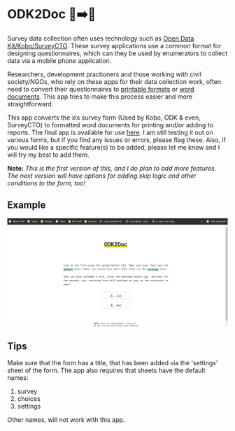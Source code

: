 # ODK2Doc 📱➡️📝 
Survey data collection often uses technology such as [Open Data Kit/Kobo/SurveyCTO](https://getodk.org/vs-kobo/). These survey applications use a common format for designing questionnaires, which can they be used by enumerators to collect data via a mobile phone application.

Researchers, development practioners and those working with civil society/NGOs, who rely on these apps for their data collection work, often need to convert their questionnaires to [printable formats](https://forum.getodk.org/t/download-form-to-word/5868) or [word documents](https://community.kobotoolbox.org/t/do-we-convert-kobo-question-form-into-microsoft-word/5177). This app tries to make this process easier and more straightforward.

This app converts the xls survey form (Used by Kobo, ODK & even, SurveyCTO) to formatted word documents for printing and/or adding to reports. The final app is available for use [here](https://zaeendesouza.shinyapps.io/ODK2Doc/). I am still testing it out on various forms, but if you find any issues or errors, please flag these. Also, if you would like a specific feature(s) to be added, please let me know and I will try my best to add them.


**Note:** *This is the first version of this, and I do plan to add more features. The next version will have options for adding skip logic and other conditions to the form, too!*


## Example
![Alt Text](https://github.com/zaeendesouza/ODK2Doc/blob/main/odk2doc.gif)


## Tips

Make sure that the form has a title, that has been added via the 'settings' sheet of the form. The app also requires that sheets have the default names:

1. survey
2. choices
3. settings

Other names, will not work with this app.
